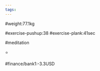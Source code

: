 ```yaml
---
tags: 
---
```


#weight:77.1kg

#exercise-pushup:38
#exercise-plank:41sec

#meditation

⭐

#finance/bank1:-3.3USD

